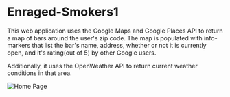 # Enraged-Smokers1
This web application uses the Google Maps and Google Places API to return a map of bars around the user's zip code. The map is populated with info-markers that list the bar's name, address, whether or not it is currently open, and it's rating(out of 5) by other Google users.

Additionally, it uses the OpenWeather API to return current weather conditions in that area.

![Home Page](https://rsavajiyani.github.io/img/OutandAbout.png)

